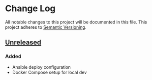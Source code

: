# Change Log
All notable changes to this project will be documented in this file.
This project adheres to [Semantic Versioning](http://semver.org/).

## [Unreleased](https://github.com/Sjos12/Remote_homework/tree/main)

### Added
- Ansible deploy configuration
- Docker Compose setup for local dev
